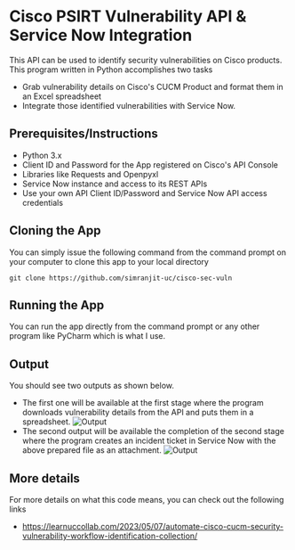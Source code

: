 # Cisco PSIRT Vulnerability API & Service Now Integration
This API can be used to identify security vulnerabilities on Cisco products. This program written in Python accomplishes two tasks
- Grab vulnerability details on Cisco's CUCM Product and format them in an Excel spreadsheet
- Integrate those identified vulnerabilities with Service Now.

## Prerequisites/Instructions
- Python 3.x
- Client ID and Password for the App registered on Cisco's API Console
- Libraries like Requests and Openpyxl
- Service Now instance and access to its REST APIs
- Use your own API Client ID/Password and Service Now API access credentials

## Cloning the App
You can simply issue the following command from the command prompt on your computer to clone this app to your local directory
```
git clone https://github.com/simranjit-uc/cisco-sec-vuln
```

## Running the App
You can run the app directly from the command prompt or any other program like PyCharm which is what I use.

## Output
You should see two outputs as shown below. 
- The first one will be available at the first stage where the program downloads vulnerability details from the API and puts them in a spreadsheet.
![Output](https://i0.wp.com/learnuccollab.com/wp-content/uploads/2023/05/image-5.png)
- The second output will be available the completion of the second stage where the program creates an incident ticket in Service Now with the above prepared file as an attachment.
![Output](https://i0.wp.com/learnuccollab.com/wp-content/uploads/2023/05/image-15.png)

## More details
For more details on what this code means, you can check out the following links
- https://learnuccollab.com/2023/05/07/automate-cisco-cucm-security-vulnerability-workflow-identification-collection/
